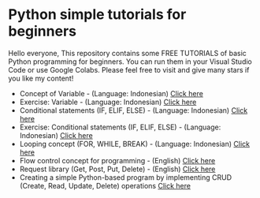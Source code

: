# Python simple tutorials for beginners

Hello everyone, 
This repository contains some FREE TUTORIALS of basic Python programming for beginners. You can run them in your Visual Studio Code or use Google Colabs.  Please feel free to visit and give many stars if you like my content!

* Concept of Variable - (Language: Indonesian) [Click here](https://github.com/harishmuh/Python-simple-tutorials/blob/main/variable_bahasa.py)
* Exercise: Variable - (Language: Indonesian) [Click here](https://github.com/harishmuh/Python-simple-tutorials/blob/main/variable_practice_bahasa.ipynb)
* Conditional statements (IF, ELIF, ELSE) - (Language: Indonesian) [Click here](https://github.com/harishmuh/Python-simple-tutorials/blob/main/Conditional%20statements_bahasa.py)
* Exercise: Conditional statements (IF, ELIF, ELSE) - (Language: Indonesian) [Click here](https://github.com/harishmuh/Python-simple-tutorials/blob/main/Conditional_statement_practice_bahasa.ipynb)
* Looping concept (FOR, WHILE, BREAK) - (Language: Indonesian) [Click here](https://github.com/harishmuh/Python-simple-tutorials/blob/main/looping_bahasa.py)
* Flow control concept for programming - (English) [Click here](https://github.com/harishmuh/Python-simple-tutorials/blob/main/Flow_control_code_implementation.ipynb)
* Request library (Get, Post, Put, Delete) - (English) [Click here](https://github.com/harishmuh/Python-simple-tutorials/blob/main/Request_library.ipynb)
* Creating a simple Python-based program by implementing CRUD (Create, Read, Update, Delete) operations [Click here](https://github.com/harishmuh/e-feedmart)
